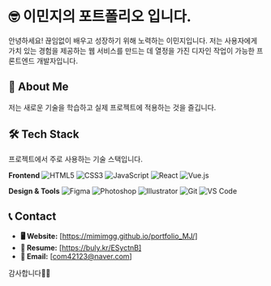 # 🤓 이민지의 포트폴리오 입니다.

안녕하세요! 끊임없이 배우고 성장하기 위해 노력하는 이민지입니다.
저는 사용자에게 가치 있는 경험을 제공하는 웹 서비스를 만드는 데 열정을 가진 디자인 작업이 가능한 프론트엔드 개발자입니다.

## 🌟 About Me

저는 새로운 기술을 학습하고 실제 프로젝트에 적용하는 것을 즐깁니다.

## 🛠️ Tech Stack

프로젝트에서 주로 사용하는 기술 스택입니다. 

**Frontend**
![HTML5](https://img.shields.io/badge/HTML5-E34F26?style=flat-square&logo=html5&logoColor=white)
![CSS3](https://img.shields.io/badge/CSS3-1572B6?style=flat-square&logo=css3&logoColor=white)
![JavaScript](https://img.shields.io/badge/JavaScript-F7DF1E?style=flat-square&logo=javascript&logoColor=black)
![React](https://img.shields.io/badge/React-61DAFB?style=flat-square&logo=react&logoColor=black)
![Vue.js](https://img.shields.io/badge/Vue.js-4FC08D?style=flat-square&logo=vuedotjs&logoColor=white)

**Design & Tools**
![Figma](https://img.shields.io/badge/Figma-F24E1E?style=flat-square&logo=figma&logoColor=white)
![Photoshop](https://img.shields.io/badge/Photoshop-31A8FF?style=flat-square&logo=adobephotoshop&logoColor=white)
![Illustrator](https://img.shields.io/badge/Illustrator-FF9A00?style=flat-square&logo=adobeillustrator&logoColor=white)
![Git](https://img.shields.io/badge/Git-F05032?style=flat-square&logo=git&logoColor=white)
![VS Code](https://img.shields.io/badge/VS%20Code-007ACC?style=flat-square&logo=visualstudiocode&logoColor=white)

## 📞 Contact

- **🖥️ Website:** [https://mimimgg.github.io/portfolio_MJ/]
- **📄 Resume:** [https://buly.kr/ESyctnB]
- **📧 Email:** [com42123@naver.com]

감사합니다🙇‍♀️
